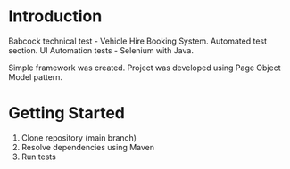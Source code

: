 # Introduction 
Babcock technical test - Vehicle Hire Booking System.
Automated test section.
UI Automation tests - Selenium with Java.

Simple framework was created. 
Project was developed using Page Object Model pattern.

# Getting Started
1.	Clone repository (main branch)
2.	Resolve dependencies using Maven
3.  Run tests

